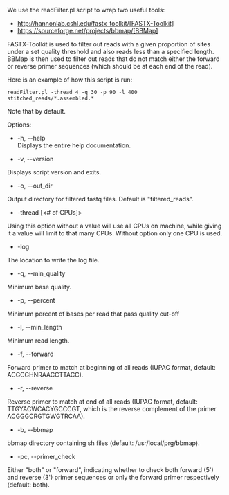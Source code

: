 We use the readFilter.pl script to wrap two useful tools:

* http://hannonlab.cshl.edu/fastx_toolkit/[FASTX-Toolkit]
* https://sourceforge.net/projects/bbmap/[BBMap]

FASTX-Toolkit is used to filter out reads with a given proportion of sites under a set quality threshold and also reads less than a specified length. BBMap is then used to filter out reads that do not match either the forward or reverse primer sequences (which should be at each end of the read).

Here is an example of how this script is run:

    readFilter.pl -thread 4 -q 30 -p 90 -l 400 stitched_reads/*.assembled.*

Note that by default.



Options: 

* -h, --help <br>
   Displays the entire help documentation.

* -v, --version

Displays script version and exits.

* -o, --out_dir <file>  

Output directory for filtered fastq files. Default is "filtered_reads".

* -thread [<# of CPUs]>

Using this option without a value will use all CPUs on machine, while giving it a value will limit to that many CPUs. Without option only one CPU is used.

* -log <file>

The location to write the log file.

* -q, --min_quality

Minimum base quality.

* -p, --percent

Minimum percent of bases per read that pass quality cut-off

* -l, --min_length

Minimum read length.

* -f, --forward

Forward primer to match at beginning of all reads (IUPAC format, default: ACGCGHNRAACCTTACC).

* -r, --reverse

Reverse primer to match at end of all reads (IUPAC format, default: TTGYACWCACYGCCCGT, which is the reverse complement of the primer ACGGGCRGTGWGTRCAA).

* -b, --bbmap

bbmap directory containing sh files (default: /usr/local/prg/bbmap).

* -pc, --primer_check

Either "both" or "forward", indicating whether to check both forward (5') and reverse (3') primer sequences or only the forward primer respectively (default: both).